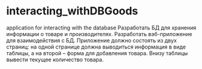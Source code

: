 # interacting_withDBGoods
application for interacting with the database
Разработать БД для хранения информации о товаре и производителях. Разработать вэб-приложение для взаимодействия с БД. Приложение должно состоять из двух страниц: на одной странице должна выводиться информация в виде таблицы, а на второй – форма для добавления товара. Внизу таблицы вывести текущее количество товара.
